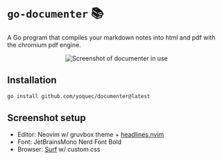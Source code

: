 
# `go-documenter` 📚

A Go program that compiles your markdown notes into html and pdf with the chromium pdf engine.

<center>
    <img src="https://yoquec.com/data/images/documenter_1_1.png" alt="Screenshot of documenter in use">
</center>

## Installation

```bash
go install github.com/yoquec/documenter@latest
```

## Screenshot setup

- Editor: Neovim w/ gruvbox theme + [headlines.nvim](https://github.com/lukas-reineke/headlines.nvim) 
- Font: JetBrainsMono Nerd Font Bold
- Browser: [Surf](https://surf.suckless.org/) w/ custom css

